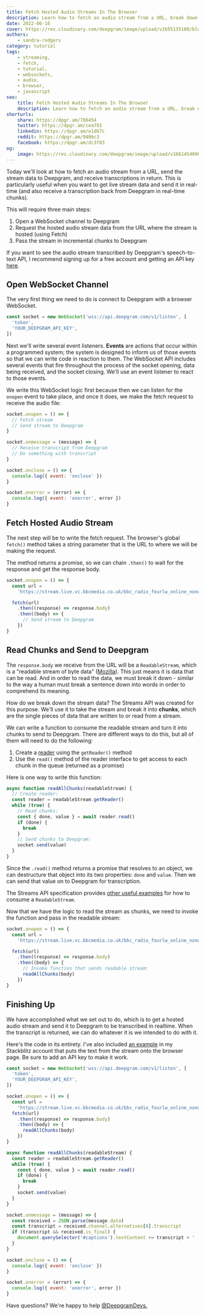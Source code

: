```yaml
---
title: Fetch Hosted Audio Streams In The Browser
description: Learn how to fetch an audio stream from a URL, break down a readable stream into chunks using the JavaScript Streams API, and send the audio stream through a WebSocket to Deepgram.
date: 2022-06-16
cover: https://res.cloudinary.com/deepgram/image/upload/v1655135180/blog/2022/06/fetch-hosted-audio-streams-in-the-browser/How-to-fetch-hosted-audio-streams-in-the-browser-blog.png
authors:
    - sandra-rodgers
category: tutorial
tags:
    - streaming,
    - fetch,
    - tutorial,
    - websockets,
    - audio,
    - browser,
    - javascript
seo:
    title: Fetch Hosted Audio Streams In The Browser
    description: Learn how to fetch an audio stream from a URL, break down a readable stream into chunks using the JavaScript Streams API, and send the audio stream through a WebSocket to Deepgram.
shorturls:
    share: https://dpgr.am/786454
    twitter: https://dpgr.am/cea791
    linkedin: https://dpgr.am/e1d67c
    reddit: https://dpgr.am/9406c3
    facebook: https://dpgr.am/dc3f83
og:
    image: https://res.cloudinary.com/deepgram/image/upload/v1661454096/blog/fetch-hosted-audio-streams-in-the-browser/ograph.png
---
```


Today we'll look at how to fetch an audio stream from a URL, send the stream data to Deepgram, and receive transcriptions in return. This is particularly useful when you want to get live stream data and send it in real-time (and also receive a transcription back from Deepgram in real-time chunks).

This will require three main steps:

1.  Open a WebSocket channel to Deepgram
2.  Request the hosted audio stream data from the URL where the stream is hosted (using Fetch)
3.  Pass the stream in incremental chunks to Deepgram

If you want to see the audio stream transcribed by Deepgram's speech-to-text API, I recommend signing up for a free account and getting an API key [here](https://console.deepgram.com/signup?jump=keys).

## Open WebSocket Channel

The very first thing we need to do is connect to Deepgram with a browser WebSocket.

```js
const socket = new WebSocket('wss://api.deepgram.com/v1/listen', [
  'token',
  'YOUR_DEEPGRAM_API_KEY',
])
```

Next we'll write several event listeners. **Events** are actions that occur within a programmed system; the system is designed to inform us of those events so that we can write code in reaction to them. The WebSocket API includes several events that fire throughout the process of the socket opening, data being received, and the socket closing. We'll use an event listener to react to those events.

We write this WebSocket logic first because then we can listen for the `onopen` event to take place, and once it does, we make the fetch request to receive the audio file:

```js
socket.onopen = () => {
  // Fetch stream
  // Send stream to Deepgram
}

socket.onmessage = (message) => {
  // Receive transcript from Deepgram
  // Do something with transcript
}

socket.onclose = () => {
  console.log({ event: 'onclose' })
}

socket.onerror = (error) => {
  console.log({ event: 'onerror', error })
}
```

## Fetch Hosted Audio Stream

The next step will be to write the fetch request. The browser's global `fetch()` method takes a string parameter that is the URL to where we will be making the request.

The method returns a promise, so we can chain `.then()` to wait for the response and get the response body.

```js
socket.onopen = () => {
  const url =
    'https://stream.live.vc.bbcmedia.co.uk/bbc_radio_fourlw_online_nonuk'

  fetch(url)
    .then((response) => response.body)
    .then((body) => {
      // Send stream to Deepgram
    })
}
```

## Read Chunks and Send to Deepgram

The `response.body` we receive from the URL will be a `ReadableStream`, which is a "readable stream of byte data" ([Mozilla](https://developer.mozilla.org/en-US/docs/Web/API/ReadableStream)). This just means it is data that can be read. And in order to read the data, we must break it down - similar to the way a human must break a sentence down into words in order to comprehend its meaning.

How do we break down the stream data? The Streams API was created for this purpose. We'll use it to take the stream and break it into **chunks**, which are the single pieces of data that are written to or read from a stream.

We can write a function to consume the readable stream and turn it into chunks to send to Deepgram. There are different ways to do this, but all of them will need to do the following:

1.  Create a [reader](https://developer.mozilla.org/en-US/docs/Web/API/ReadableStreamDefaultReader) using the `getReader()` method
2.  Use the `read()` method of the reader interface to get access to each chunk in the queue (returned as a promise)

Here is one way to write this function:

```js
async function readAllChunks(readableStream) {
  // Create reader:
  const reader = readableStream.getReader()
  while (true) {
    // Read chunks:
    const { done, value } = await reader.read()
    if (done) {
      break
    }
    // Send chunks to Deepgram:
    socket.send(value)
  }
}
```

Since the `.read()` method returns a promise that resolves to an object, we can destructure that object into its two properties: `done` and `value`. Then we can send that value on to Deepgram for transcription.

The Streams API specification provides [other useful examples](https://streams.spec.whatwg.org/#rs-intro) for how to consume a `ReadableStream`.

Now that we have the logic to read the stream as chunks, we need to invoke the function and pass in the readable stream:

```js
socket.onopen = () => {
  const url =
    'https://stream.live.vc.bbcmedia.co.uk/bbc_radio_fourlw_online_nonuk'

  fetch(url)
    .then((response) => response.body)
    .then((body) => {
      // Invoke function that sends readable stream:
      readAllChunks(body)
    })
}
```

## Finishing Up

We have accomplished what we set out to do, which is to get a hosted audio stream and send it to Deepgram to be transcribed in realtime. When the transcript is returned, we can do whatever it is we intended to do with it.

Here's the code in its entirety. I've also included [an example](https://stackblitz.com/edit/web-platform-v9nyiq?file=script.js,index.html) in my Stackblitz account that puts the text from the stream onto the browser page. Be sure to add an API key to make it work.

```js
const socket = new WebSocket('wss://api.deepgram.com/v1/listen', [
  'token',
  'YOUR_DEEPGRAM_API_KEY',
])

socket.onopen = () => {
  const url =
    'https://stream.live.vc.bbcmedia.co.uk/bbc_radio_fourlw_online_nonuk'
  fetch(url)
    .then((response) => response.body)
    .then((body) => {
      readAllChunks(body)
    })
}

async function readAllChunks(readableStream) {
  const reader = readableStream.getReader()
  while (true) {
    const { done, value } = await reader.read()
    if (done) {
      break
    }
    socket.send(value)
  }
}

socket.onmessage = (message) => {
  const received = JSON.parse(message.data)
  const transcript = received.channel.alternatives[0].transcript
  if (transcript && received.is_final) {
    document.querySelector('#captions').textContent += transcript + ' '
  }
}

socket.onclose = () => {
  console.log({ event: 'onclose' })
}

socket.onerror = (error) => {
  console.log({ event: 'onerror', error })
}
```

Have questions? We're happy to help [@DeepgramDevs.](https://twitter.com/DeepgramDevs)

